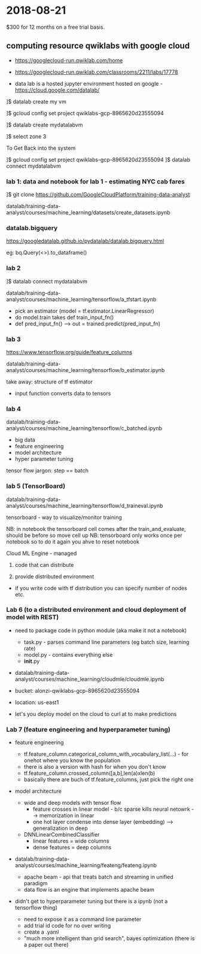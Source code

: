 # 2018-08-21

$300 for 12 months on a free trial basis.

## computing resource qwiklabs with google cloud
* https://googlecloud-run.qwiklab.com/home

* https://googlecloud-run.qwiklab.com/classrooms/2211/labs/17778

* data lab is a hosted jupyter environment hosted on google - https://cloud.google.com/datalab/

]$ datalab create my vm

]$ gcloud config set project qwiklabs-gcp-8965620d23555094

]$ datalab create mydatalabvm

]$ select zone 3

To Get Back into the system

]$ gcloud config set project qwiklabs-gcp-8965620d23555094
]$ datalab connect mydatalabvm

### lab 1: data and notebook for lab 1 - estimating NYC cab fares
]$ git clone https://github.com/GoogleCloudPlatform/training-data-analyst

datalab/training-data-analyst/courses/machine_learning/datasets/create_datasets.ipynb

### datalab.bigquery
https://googledatalab.github.io/pydatalab/datalab.bigquery.html

eg: bq.Query(<<sql-string>>).to_dataframe()

### lab 2
]$ datalab connect mydatalabvm

datalab/training-data-analyst/courses/machine_learning/tensorflow/a_tfstart.ipynb

* pick an estimator (model = tf.estimator.LinearRegressor)
* do model.train takes def train_input_fn()
* def pred_input_fn() --> out = trained.predict(pred_input_fn)

### lab 3
https://www.tensorflow.org/guide/feature_columns

datalab/training-data-analyst/courses/machine_learning/tensorflow/b_estimator.ipynb

take away: structure of tf estimator

* input function converts data to tensors

### lab 4
datalab/training-data-analyst/courses/machine_learning/tensorflow/c_batched.ipynb
* big data
* feature engineering
* model architecture
* hyper parameter tuning

tensor flow jargon: step == batch

### lab 5 (TensorBoard)
datalab/training-data-analyst/courses/machine_learning/tensorflow/d_traineval.ipynb

tensorboard - way to visualize/monitor training

NB: in notebook the tensorboard cell comes after the train_and_evaluate, should be before so move cell up
NB: tensorboard only works once per notebook so to do it again you ahve to reset notebook


Cloud ML Engine - managed

1. code that can distribute

2. provide distributed environment
  * if you write code with tf distribution you can specify number of nodes etc.
  
  
### Lab 6 (to a distributed environment and cloud deployment of model with REST)
* need to package code in python module (aka make it not a notebook)
  * task.py - parses command line parameters (eg batch size, learning rate)
  * model.py - contains everything else
  * __init__.py
* datalab/training-data-analyst/courses/machine_learning/cloudmle/cloudmle.ipynb

* bucket: alonzi-qwiklabs-gcp-8965620d23555094
* location: us-east1
* let's you deploy model on the cloud to curl at to make predictions

### Lab 7 (feature engineering and hyperparameter tuning)
* feature engineering
  * tf.feature_column.categorical_column_with_vocabulary_list(...) - for onehot where you know the population
  * there is also a version with hash for when you don't know
  * tf.feature_column.crossed_column([a,b],len(a)xlen(b)
  * basically there are buch of tf.feature_columns, just pick the right one

* model architecture
  * wide and deep models with tensor flow
    * feature crosses in linear model - b/c sparse kills neural netowrk --> memorization in linear
    * one hot layer condense into dense layer (embedding) --> generalization in deep
  * DNNLinearCombinedClassifier
    * linear features = wide columns
    * dense features = deep columns
  
* datalab/training-data-analyst/courses/machine_learning/feateng/feateng.ipynb
  * apache beam - api that treats batch and streaming in unified paradigm
  * data flow is an engine that implements apache beam
* didn't get to hyperparameter tuning but there is a ipynb (not a tensorflow thing)
  * need to expose it as a command line parameter
  * add trial id code for no over writing
  * create a .yaml
  * "much more intelligent than grid search", bayes optimization (there is a paper out there)
